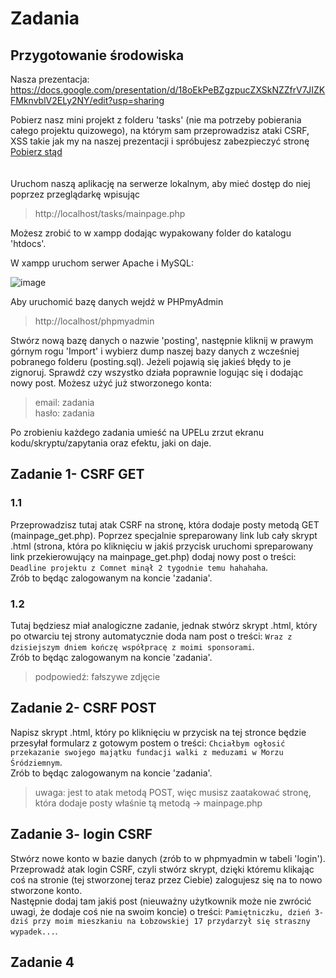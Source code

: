# Zadania

## Przygotowanie środowiska

Nasza prezentacja: https://docs.google.com/presentation/d/18oEkPeBZgzpucZXSkNZZfrV7JIZKFMknvblV2ELy2NY/edit?usp=sharing

Pobierz nasz mini projekt z folderu 'tasks' (nie ma potrzeby pobierania całego projektu quizowego), na którym sam przeprowadzisz ataki CSRF, XSS takie jak my na naszej prezentacji i spróbujesz zabezpieczyć stronę </br>
[Pobierz stąd](https://drive.google.com/file/d/1CENacje-JxjyBzniWqFldpH-EGFcZsLM/view?usp=sharing) </br> </br> </br>
Uruchom naszą aplikację na serwerze lokalnym, aby mieć dostęp do niej poprzez przeglądarkę wpisując
> http://localhost/tasks/mainpage.php

Możesz zrobić to w xampp dodając wypakowany folder do katalogu 'htdocs'. </br>

W xampp uruchom serwer Apache i MySQL:

![image](https://github.com/miwasil/ItaloQuizz/assets/115273240/b8599d69-3eab-4ced-8cce-fee5398629f3)



Aby uruchomić bazę danych wejdź w PHPmyAdmin
> http://localhost/phpmyadmin

Stwórz nową bazę danych o nazwie 'posting', następnie kliknij w prawym górnym rogu 'Import' i wybierz dump naszej bazy danych z wcześniej pobranego folderu (posting.sql). Jeżeli pojawią się jakieś błędy to je zignoruj.
Sprawdź czy wszystko działa poprawnie logując się i dodając nowy post. Możesz użyć już stworzonego konta:

> email: zadania </br>
> hasło: zadania

Po zrobieniu każdego zadania umieść na UPELu zrzut ekranu kodu/skryptu/zapytania oraz efektu, jaki on daje.

## Zadanie 1- CSRF GET
### 1.1

Przeprowadzisz tutaj atak CSRF na stronę, która dodaje posty metodą GET (mainpage_get.php).
Poprzez specjalnie spreparowany link lub cały skrypt .html (strona, która po kliknięciu w jakiś przycisk uruchomi spreparowany link przekierowujący na mainpage_get.php) dodaj nowy post o treści: `Deadline projektu z Comnet minął 2 tygodnie temu hahahaha`. </br>
Zrób to będąc zalogowanym na koncie 'zadania'.

### 1.2

Tutaj będziesz miał analogiczne zadanie, jednak stwórz skrypt .html, który po otwarciu tej strony automatycznie doda nam post o treści: `Wraz z dzisiejszym dniem kończę współpracę z moimi sponsorami`. </br>
Zrób to będąc zalogowanym na koncie 'zadania'.

> podpowiedź: fałszywe zdjęcie

## Zadanie 2- CSRF POST

Napisz skrypt .html, który po kliknięciu w przycisk na tej stronce będzie przesyłał formularz z gotowym postem o treści: `Chciałbym ogłosić przekazanie swojego majątku fundacji walki z meduzami w Morzu Śródziemnym`. </br>
Zrób to będąc zalogowanym na koncie 'zadania'.

> uwaga: jest to atak metodą POST, więc musisz zaatakować stronę, która dodaje posty właśnie tą metodą -> mainpage.php

## Zadanie 3- login CSRF

Stwórz nowe konto w bazie danych (zrób to w phpmyadmin w tabeli 'login'). </br>
Przeprowadź atak login CSRF, czyli stwórz skrypt, dzięki któremu klikając coś na stronie (tej stworzonej teraz przez Ciebie) zalogujesz się na to nowo stworzone konto. </br> 
Następnie dodaj tam jakiś post (nieuważny użytkownik może nie zwrócić uwagi, że dodaje coś nie na swoim koncie) o treści: `Pamiętniczku, dzień 3- dziś przy moim mieszkaniu na Łobzowskiej 17 przydarzył się straszny wypadek...`.

## Zadanie 4
